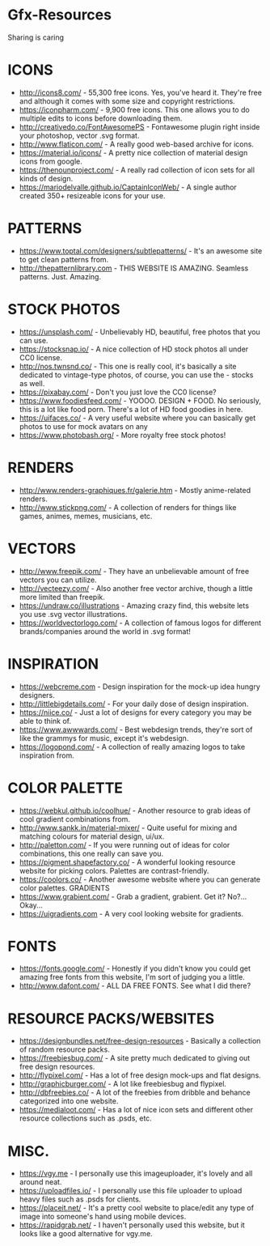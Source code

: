 # Gfx-Resources
Sharing is caring

# ICONS
- http://icons8.com/ - 55,300 free icons. Yes, you've heard it. They're free and although it comes with some size and copyright restrictions.
- https://iconpharm.com/ - 9,900 free icons. This one allows you to do multiple edits to icons before downloading them.
- http://creativedo.co/FontAwesomePS - Fontawesome plugin right inside your photoshop, vector .svg format.
- http://www.flaticon.com/ - A really good web-based archive for icons.
- https://material.io/icons/ - A pretty nice collection of material design icons from google.
- https://thenounproject.com/ - A really rad collection of icon sets for all kinds of design.
- https://mariodelvalle.github.io/CaptainIconWeb/ - A single author created 350+ resizeable icons for your use.


# PATTERNS
- https://www.toptal.com/designers/subtlepatterns/ - It's an awesome site to get clean patterns from.
- http://thepatternlibrary.com - THIS WEBSITE IS AMAZING. Seamless patterns. Just. Amazing.


# STOCK PHOTOS
- https://unsplash.com/ - Unbelievably HD, beautiful, free photos that you can use.
- https://stocksnap.io/ - A nice collection of HD stock photos all under CC0 license.
- http://nos.twnsnd.co/ - This one is really cool, it's basically a site dedicated to vintage-type photos, of course, you can use the - stocks as well.
- https://pixabay.com/ - Don't you just love the CC0 license?
- https://www.foodiesfeed.com/ - YOOOO. DESIGN + FOOD. No seriously, this is a lot like food porn. There's a lot of HD food goodies in here.
- https://uifaces.co/ - A very useful website where you can basically get photos to use for mock avatars on any 
- https://www.photobash.org/ - More royalty free stock photos!


# RENDERS
- http://www.renders-graphiques.fr/galerie.htm - Mostly anime-related renders.
- http://www.stickpng.com/ - A collection of renders for things like games, animes, memes, musicians, etc. 


# VECTORS
- http://www.freepik.com/ - They have an unbelievable amount of free vectors you can utilize. 
- http://vecteezy.com/ - Also another free vector archive, though a little more limited than freepik.
- https://undraw.co/illustrations - Amazing crazy find, this website lets you use .svg vector illustrations.
- https://worldvectorlogo.com/ - A collection of famous logos for different brands/companies around the world in .svg format!


# INSPIRATION
- https://webcreme.com - Design inspiration for the mock-up idea hungry designers.
- http://littlebigdetails.com/ - For your daily dose of design inspiration.
- https://niice.co/ - Just a lot of designs for every category you may be able to think of.
- https://www.awwwards.com/ - Best webdesign trends, they're sort of like the grammys for music, except it's webdesign. 
- https://logopond.com/ - A collection of really amazing logos to take inspiration from.


# COLOR PALETTE
- https://webkul.github.io/coolhue/ - Another resource to grab ideas of cool gradient combinations from.
- http://www.sankk.in/material-mixer/ - Quite useful for mixing and matching colours for material design, ui/ux. 
- http://paletton.com/ - If you were running out of ideas for color combinations, this one really can save you.
- https://pigment.shapefactory.co/ - A wonderful looking resource website for picking colors. Palettes are contrast-friendly.
- https://coolors.co/ - Another awesome website where you can generate color palettes.
GRADIENTS
- https://www.grabient.com/ - Grab a gradient, grabient. Get it? No?... Okay...
- https://uigradients.com - A very cool looking website for gradients.


# FONTS
- https://fonts.google.com/ - Honestly if you didn't know you could get amazing free fonts from this website, I'm sort of judging you a little.
- http://www.dafont.com/ - ALL DA FREE FONTS. See what I did there?


# RESOURCE PACKS/WEBSITES
- https://designbundles.net/free-design-resources - Basically a collection of random resource packs.
- https://freebiesbug.com/ - A site pretty much dedicated to giving out free design resources.
- http://flypixel.com/ - Has a lot of free design mock-ups and flat designs. 
- http://graphicburger.com/ - A lot like freebiesbug and flypixel.
- http://dbfreebies.co/ - A lot of the freebies from dribble and behance categorized into one website.
- https://medialoot.com/ - Has a lot of nice icon sets and different other resource collections such as .psds, etc.


# MISC.
- https://vgy.me - I personally use this imageuploader, it's lovely and all around neat.
- https://uploadfiles.io/ - I personally use this file uploader to upload heavy files such as .psds for clients.
- https://placeit.net/ - It's a pretty cool website to place/edit any type of image into someone's hand using mobile devices. 
- https://rapidgrab.net/ - I haven't personally used this website, but it looks like a good alternative for vgy.me.
